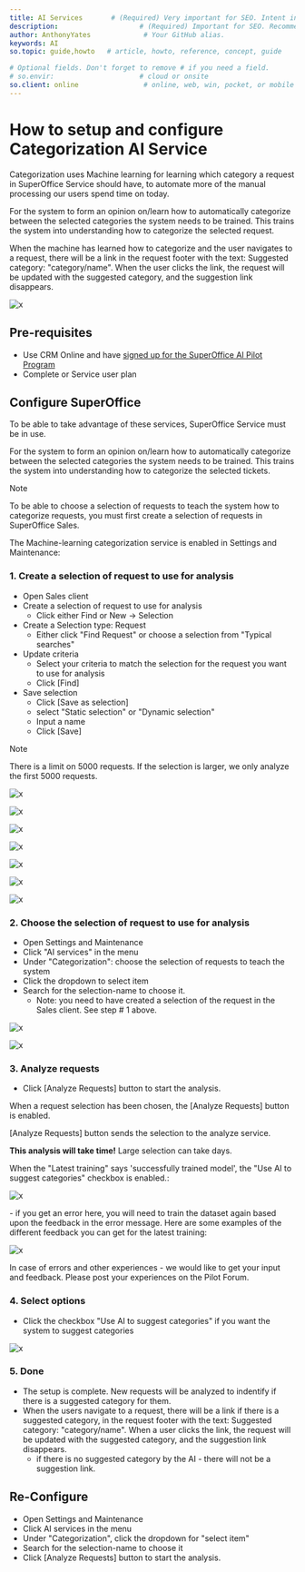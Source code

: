 ```yaml
---
title: AI Services       # (Required) Very important for SEO. Intent in a unique string of 43-59 chars including spaces.
description:                    # (Required) Important for SEO. Recommended character length is 115-145 characters including spaces.
author: AnthonyYates             # Your GitHub alias.
keywords: AI
so.topic: guide,howto   # article, howto, reference, concept, guide

# Optional fields. Don't forget to remove # if you need a field.
# so.envir:                     # cloud or onsite
so.client: online                # online, web, win, pocket, or mobile
---
```


# How to setup and configure Categorization AI Service

Categorization uses Machine learning for learning which category a request in SuperOffice Service should have, to automate more of the manual processing our users spend time on today.

For the system to form an opinion on/learn how to automatically categorize between the selected categories the system needs to be trained. This trains the system into understanding how to categorize the selected request.

When the machine has learned how to categorize and the user navigates to a request, there will be a link in the request footer with the text: Suggested category: "category/name". When the user clicks the link, the request will be updated with the suggested category, and the suggestion link disappears.

![x][img1]

## Pre-requisites

* Use CRM Online and have [signed up for the SuperOffice AI Pilot Program][1]
* Complete or Service user plan

## Configure SuperOffice

To be able to take advantage of these services, SuperOffice Service must be in use.

For the system to form an opinion on/learn how to automatically categorize between the selected categories the system needs to be trained. This trains the system into understanding how to categorize the selected tickets.

> [!NOTE]
> To be able to choose a selection of requests to teach the system how to categorize requests, you must first create a selection of requests in SuperOffice Sales.

The Machine-learning categorization service is enabled in Settings and Maintenance:

### 1. Create a selection of request to use for analysis

* Open Sales client
* Create a selection of request to use for analysis
  * Click either Find or New -> Selection
* Create a Selection type: Request
  * Either click "Find Request" or choose a selection from "Typical searches"
* Update criteria
  * Select your criteria to match the selection for the request you want to use for analysis
  * Click \[Find\]
* Save selection
  * Click \[Save as selection\]
  * select "Static selection" or "Dynamic selection"
  * Input a name
  * Click \[Save\]

> [!NOTE]
> There is a limit on 5000 requests. If the selection is larger, we only analyze the first 5000 requests.

![x][img2]

![x][img3]

![x][img4]

![x][img5]

![x][img6]

![x][img7]

![x][img8]

### 2. Choose the selection of request to use for analysis

* Open Settings and Maintenance
* Click "AI services" in the menu
* Under "Categorization": choose the selection of requests to teach the system
* Click the dropdown to select item
* Search for the selection-name to choose it.
  * Note: you need to have created a selection of the request in the Sales client. See step # 1 above.

![x][img9]

![x][img10]

### 3. Analyze requests

* Click \[Analyze Requests\] button to start the analysis.

When a request selection has been chosen, the \[Analyze Requests\] button is enabled.
  
\[Analyze Requests\] button sends the selection to the analyze service.
  
**This analysis will take time!** Large selection can take days.
  
When the "Latest training" says 'successfully trained model', the "Use AI to suggest categories" checkbox is enabled.:

![x][img11]
  
\- if you get an error here, you will need to train the dataset again based upon the feedback in the error message.
Here are some examples of the different feedback you can get for the latest training:
  
![x][img12]

In case of errors and other experiences - we would like to get your input and feedback. Please post your experiences on the Pilot Forum.

### 4. Select options

* Click the checkbox "Use AI to suggest categories" if you want the system to suggest categories

![x][img13]

### 5. Done

* The setup is complete. New requests will be analyzed to indentify if there is a suggested category for them.
* When the users navigate to a request, there will be a link if there is a suggested category, in the request footer with the text: Suggested category: "category/name". When a user clicks the link, the request will be updated with the suggested category, and the suggestion link disappears.
  * if there is no suggested category by the AI - there will not be a suggestion link.

## Re-Configure

* Open Settings and Maintenance
* Click AI services in the menu
* Under "Categorization", click the dropdown for "select item"
* Search for the selection-name to choose it
* Click \[Analyze Requests\] button to start the analysis.

<!-- Referenced links -->
[1]:https://community.superoffice.com/en/customer/news/pilot-programs/sign-up-pilot-programs/?action=formFrame&formId=F-MITXUrxp

<!-- Referenced images -->
[img1]: media/suggested-category-demo.png
[img2]: media/selection-option.png
[img3]: media/find-request-menu.png
[img4]: media/find-request-search-criteria.png
[img5]: media/save-as-selection-buttons.png
[img6]: media/select-selection-type-dialog.png
[img7]: media/name-selection-input.png
[img8]: media/save-button.png
[img9]: media/admin-navigator-buttons.png
[img10]: media/select-category-menu.png
[img11]: media/categorization-analysis.png
[img12]: media/categorization-summary.png
[img13]: media/use-ai-suggested-categories-checkbox.png
